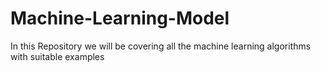 # Machine-Learning-Model
In this  Repository we will be covering all the machine learning algorithms with suitable examples
